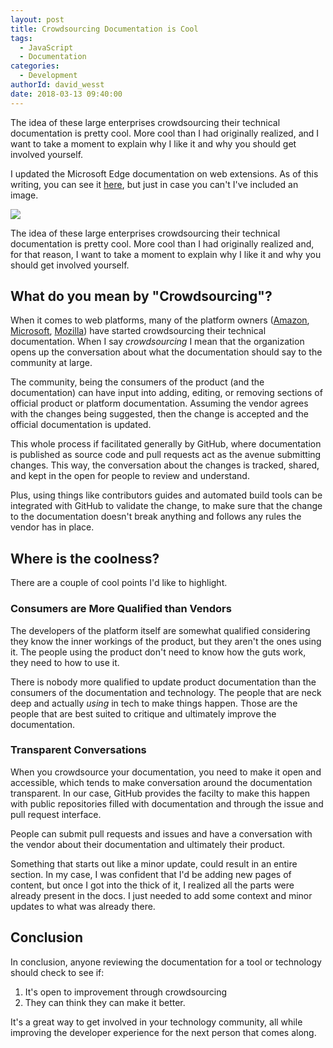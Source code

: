 ```yaml
---
layout: post
title: Crowdsourcing Documentation is Cool
tags:
  - JavaScript
  - Documentation
categories:
  - Development
authorId: david_wesst
date: 2018-03-13 09:40:00
---
```


The idea of these large enterprises crowdsourcing their technical documentation is pretty cool. More cool than I had originally realized, and I want to take a moment to explain why I like it and why you should get involved yourself.

<!-- more -->

[1]: https://i.imgur.com/5ptKftE.png
[2]: https://docs.microsoft.com/en-us/microsoft-edge/extensions/extensions-for-enterprise
[3]: https://github.com/awsdocs
[4]: https://github.com/MicrosoftDocs
[5]: https://github.com/mdn

I updated the Microsoft Edge documentation on web extensions. As of this writing, you can see it [here][2], but just in case you can't I've included an image.

![][1]

The idea of these large enterprises crowdsourcing their technical documentation is pretty cool. More cool than I had originally realized and, for that reason, I want to take a moment to explain why I like it and why you should get involved yourself.

## What do you mean by "Crowdsourcing"?
When it comes to web platforms, many of the platform owners ([Amazon][3], [Microsoft][4], [Mozilla][5]) have started crowdsourcing their technical documentation. When I say _crowdsourcing_ I mean that the organization opens up the conversation about what the documentation should say to the community at large.

The community, being the consumers of the product (and the documentation) can have input into adding, editing, or removing sections of official product or platform documentation. Assuming the vendor agrees with the changes being suggested, then the change is accepted and the official documentation is updated.

This whole process if facilitated generally by GitHub, where documentation is published as source code and pull requests act as the avenue submitting changes. This way, the conversation about the changes is tracked, shared, and kept in the open for people to review and understand.

Plus, using things like contributors guides and automated build tools can be integrated with GitHub to validate the change, to make sure that the change to the documentation doesn't break anything and follows any rules the vendor has in place.

## Where is the coolness?
There are a couple of cool points I'd like to highlight.

### Consumers are More Qualified than Vendors
The developers of the platform itself are somewhat qualified considering they know the inner workings of the product, but they aren't the ones using it. The people using the product don't need to know how the guts work, they need to how to use it.

There is nobody more qualified to update product documentation than the consumers of the documentation and technology. The people that are neck deep and actually _using_ in tech to make things happen. Those are the people that are best suited to critique and ultimately improve the documentation.

### Transparent Conversations
When you crowdsource your documentation, you need to make it open and accessible, which tends to make conversation around the documentation transparent. In our case, GitHub provides the facilty to make this happen with public repositories filled with documentation and through the issue and pull request interface.

People can submit pull requests and issues and have a conversation with the vendor about their documentation and ultimately their product.

Something that starts out like a minor update, could result in an entire section. In my case, I was confident that I'd be adding new pages of content, but once I got into the thick of it, I realized all the parts were already present in the docs. I just needed to add some context and minor updates to what was already there.

## Conclusion
In conclusion, anyone reviewing the documentation for a tool or technology should check to see if:

1. It's open to improvement through crowdsourcing
2. They can think they can make it better.

It's a great way to get involved in your technology community, all while improving the developer experience for the next person that comes along.